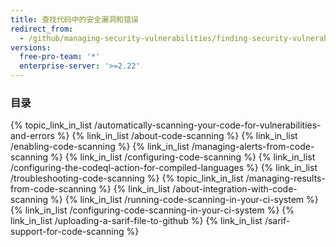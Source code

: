 ```yaml
---
title: 查找代码中的安全漏洞和错误
redirect_from:
  - /github/managing-security-vulnerabilities/finding-security-vulnerabilities-in-your-projects-code
versions:
  free-pro-team: '*'
  enterprise-server: '>=2.22'
---
```


### 目录

{% topic_link_in_list /automatically-scanning-your-code-for-vulnerabilities-and-errors %}
    {% link_in_list /about-code-scanning %}
    {% link_in_list /enabling-code-scanning %}
    {% link_in_list /managing-alerts-from-code-scanning %}
    {% link_in_list /configuring-code-scanning %}
    {% link_in_list /configuring-the-codeql-action-for-compiled-languages %}
    {% link_in_list /troubleshooting-code-scanning %}
{% topic_link_in_list /managing-results-from-code-scanning %}
    {% link_in_list /about-integration-with-code-scanning %}
    {% link_in_list /running-code-scanning-in-your-ci-system %}
    {% link_in_list /configuring-code-scanning-in-your-ci-system %}
    {% link_in_list /uploading-a-sarif-file-to-github %}
    {% link_in_list /sarif-support-for-code-scanning %}
